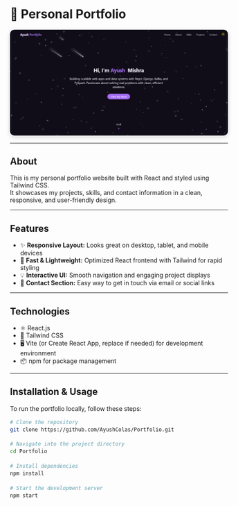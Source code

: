 # 🚀 Personal Portfolio

<p align="center">
  <img src="public/projects/Site.png" alt="Portfolio Screenshot" width="600" style="border-radius:10px; box-shadow: 0 4px 12px rgba(0,0,0,0.15);" />
</p>

---

## About

This is my personal portfolio website built with React and styled using Tailwind CSS.  
It showcases my projects, skills, and contact information in a clean, responsive, and user-friendly design.  

---

## Features

- ✨ **Responsive Layout:** Looks great on desktop, tablet, and mobile devices  
- 🚀 **Fast & Lightweight:** Optimized React frontend with Tailwind for rapid styling  
- 💡 **Interactive UI:** Smooth navigation and engaging project displays  
- 📱 **Contact Section:** Easy way to get in touch via email or social links

---

## Technologies

- ⚛️ React.js  
- 🎨 Tailwind CSS  
- 🖥️ Vite (or Create React App, replace if needed) for development environment  
- 📦 npm for package management

---

## Installation & Usage

To run the portfolio locally, follow these steps:

```bash
# Clone the repository
git clone https://github.com/AyushColas/Portfolio.git

# Navigate into the project directory
cd Portfolio

# Install dependencies
npm install

# Start the development server
npm start
